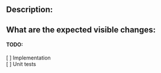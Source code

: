 ## Description:


## What are the expected visible changes:


#### TODO:
[ ] Implementation <br>
[ ] Unit tests
